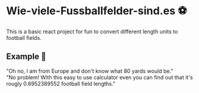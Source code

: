 # Wie-viele-Fussballfelder-sind.es ⚽
This is a basic react project for fun to convert different length units to football fields.

## Example 🔎
"Oh no, I am from Europe and don't know what 80 yards would be." <br>
"No problem! With this easy to use calculator even you can find out that it's rougly 0.6952389552 football field lengths."
